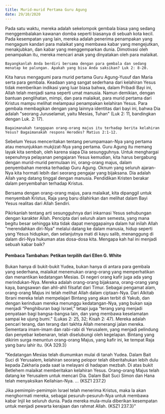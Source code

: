```yaml
---
title: Murid-murid Pertama Guru Agung
date: 29/10/2020
---
```


Pada satu waktu, mereka adalah sekelompok gembala biasa yang sedang menggembalakan kawanan domba seperti biasanya di sebuah kota kecil. Pada kesempatan yang lain, mereka adalah penerima penampakan yang mengagum kandari para malaikat yang membawa kabar yang mengejutkan, menakjubkan, dan kabar yang menggemparkan dunia. Dimotivasi oleh penampakan itu, mereka mencari anak yang dinyatakan oleh para malaikat.

`Bayangkanlah Anda berdiri bersama dengan para gembala dan sedang menatap ke palungan. Apakah yang bisa Anda saksikan? Luk 2: 8-20.`

Kita harus mengagumi para murid pertama Guru Agung-Yusuf dan Maria serta para gembala. Keadaan yang sangat sederhana dari kelahiran Yesus tidak memberikan indikasi yang luar biasa bahwa, dalam Pribadi Bayi ini, Allah telah menjadi sama seperti umat manusia. Namun demikian, dengan bantuan penglihatan, mimpi, dan para malaikat, para murid pertama dari Kristus mampu melihat melampaui penampakan kelahiran Yesus. Para gembala membagikan dengan yang lainnya identitas dari bayi ini, bahwa Dia adalah "seorang Juruselamat, yaitu Mesias, Tuhan" (Luk 2: 11, bandingkan dengan Luk. 2: 17).

`Bagaimanakah tanggapan orang-orang majus itu terhadap berita kelahiran Yesus? Bagaimanakah respons Herodes? Matius 2:1-12.`

Sebelum Yesus menceritakan tentang perumpamaan-Nya yang pertama atau menunjukkan mukjizat-Nya yang pertama. Guru Agung itu memang layak kita sembah, oleh karena siapa Dia sesungguhnya. Untuk menghargai sepenuhnya pelayanan pengajaran Yesus kemudian, kita harus bergabung dengan murid-murid permulaan ini, orang-orang majus, dalam penyembahan mereka terhadap Guru Agung. Oknum yang seluruh ajaran-Nya kita hormati lebih dari seorang pengajar yang bijaksana. Dia adalah Allah yang datang tinggal dengan manusia. Pendidikan Kristen berakar dalam penyembahan terhadap Kristus. 

Bersama dengan orang-orang majus, para malaikat, kita dipanggil untuk menyembah Kristus, Raja yang baru dilahirkan dan melihat dalam Bayi Yesus realitas dari Allah Sendiri.

Pikirkanlah tentang arti sesungguhnya dari inkarnasi Yesus sehubungan dengan karakter Allah. Pencipta dari seluruh alam semesta, yang mana begitu besar sehingga kita tidak dapat menggapainya dalam hal inilah Allah "merendahkan diri-Nya" melalui datang ke dalam manusia, hidup seperti yang Yesus hidupkan, dan selanjutnya mati di kayu salib, menanggung di dalam diri-Nya hukuman atas dosa-dosa kita. Mengapa kah hal ini menjadi sebuah kabar baik?

#### Pembaca Tambahan: Petikan terpilih dari Ellen G. White

Bukan hanya di bukit-bukit Yudea, bukan hanya di antara para gembala yang sederhana, malaikat menemukan orang-orang yang memperhatikan dan menantikan kedatangan Mesias. Di negeri orang kafir juga ada yang merindukan-Nya. Mereka adalah orang-orang bijaksana, orang-orang yang kaya, bangsawan dan ahli-ahli filsafat dari Timur. Sebagai pengamat alam, orang-orang Majus ini telah melihat Allah dalam ciptaan-Nya. Dari Alkitab Ibrani mereka telah mempelajari Bintang yang akan terbit di Yakub, dan dengan kerinduan mereka menunggu kedatangan-Nya, yang bukan saja menjadi “Penghiburan bagi Israel,” tetapi juga “terang yang menjadi penyataan bagi bangsa-bangsa lain, dan yang membawa keselamatan sampai ke ujung bumi.” (Lukas 2: 25, 32; Kisah 2: 47). Mereka adalah pencari terang, dan terang dari takhta Allah menerangi jalan mereka. Sementara imam-imam dan rabi-rabi di Yerusalem, yang menjadi pelindung dan penyebar kebenaran, telah diselubungi oleh kegelapan. Bintang yang dikirim surga menuntun orang-orang Majus, yang kafir ini, ke tempat Raja yang baru lahir itu. {KA 329.3}

"Kedatangan Mesias telah diumumkan mulai di tanah Yudea. Dalam Bait Suci di Yerusalem, kelahiran seorang pelopor telah diberitahukan lebih dulu kepada Zakharia pada saat ia melayani di hadapan mezbah. Di atas bukit Betlehem malaikat memberitakan kelahiran Yesus. Orang-orang Majus telah datang ke Yerusalem untuk mencari Dia. Dalam Bait Suci Simon dan Hana telah menyaksikan Keilahian-Nya. ... {KSZ1 237.2}

Jika pemimpin-pemimpin Israel telah menerima Kristus, maka Ia akan menghormati mereka, sebagai pesuruh-pesuruh-Nya untuk membawa kabar Injil ke seluruh dunia. Pada mereka mula-mula diberikan kesempatan untuk menjadi pewarta kerajaan dan rahmat Allah. {KSZ1 237.3}"